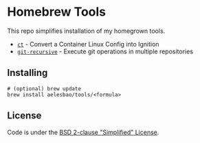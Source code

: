 # Homebrew Tools
This repo simplifies installation of my homegrown tools.

- [`ct`](https://github.com/coreos/container-linux-config-transpiler) - Convert a Container Linux Config into Ignition
- [`git-recursive`](https://github.com/aelesbao/git-recursive) - Execute git operations in multiple repositories

## Installing
```
# (optional) brew update
brew install aelesbao/tools/<formula>
```

## License
Code is under the [BSD 2-clause "Simplified" License](https://github.com/aelesbao/homebrew-tools/blob/master/LICENSE.txt).
